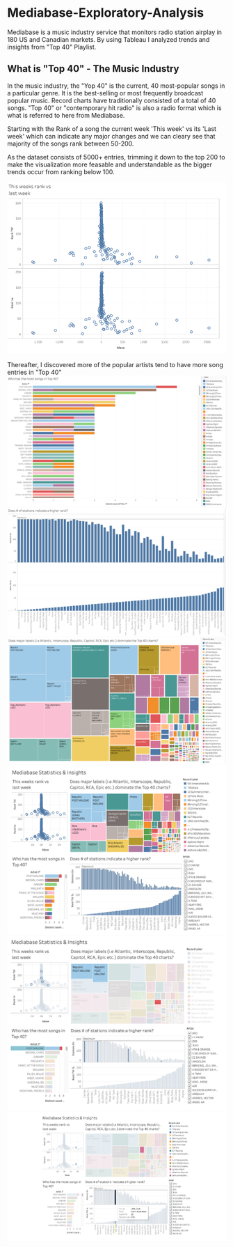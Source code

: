 # Mediabase-Exploratory-Analysis
Mediabase is a music industry service that monitors radio station airplay in 180 US and Canadian markets. By using Tableau I analyzed trends and insights from "Top 40" Playlist. 

## What is "Top 40" - The Music Industry 
In the music industry, the "Yop 40" is the current, 40 most-popular songs in a particular genre. It is the best-selling or most frequently broadcast popular music. Record charts have traditionally consisted of a total of 40 songs. "Top 40" or "contemporary hit radio" is also a radio format which is what is referred to here from Mediabase.

Starting with the Rank of a song the current week 'This week' vs its 'Last week' which can indicate any major changes and we can cleary see that majority of the songs rank between 50-200. 

As the dataset consists of 5000+ entries, trimming it down to the top 200 to make the visualization more feasable and understandable as the bigger trends occur from ranking below 100.

![image](https://github.com/tanjadaa/Mediabase-Exploratory-Analysis/blob/main/Visualizations/This%20Week%20vs%20Last%20week.png)

Thereafter, I discovered more of the popular artists tend to have more song entries in "Top 40"
![image](https://github.com/tanjadaa/Mediabase-Exploratory-Analysis/blob/main/Visualizations/most%20songs.png)
![image](https://github.com/tanjadaa/Mediabase-Exploratory-Analysis/blob/main/Visualizations/StationsOn.png)
![image](https://github.com/tanjadaa/Mediabase-Exploratory-Analysis/blob/main/Visualizations/Tree.png)
![image](https://github.com/tanjadaa/Mediabase-Exploratory-Analysis/blob/main/Visualizations/dashboard1.png)
![image](https://github.com/tanjadaa/Mediabase-Exploratory-Analysis/blob/main/Visualizations/dashboard2.png)
![image](https://github.com/tanjadaa/Mediabase-Exploratory-Analysis/blob/main/Visualizations/dashboard3.png)

